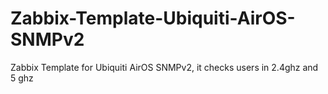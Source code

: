 # Zabbix-Template-Ubiquiti-AirOS-SNMPv2
Zabbix Template for Ubiquiti AirOS SNMPv2, it checks users in 2.4ghz and 5 ghz
